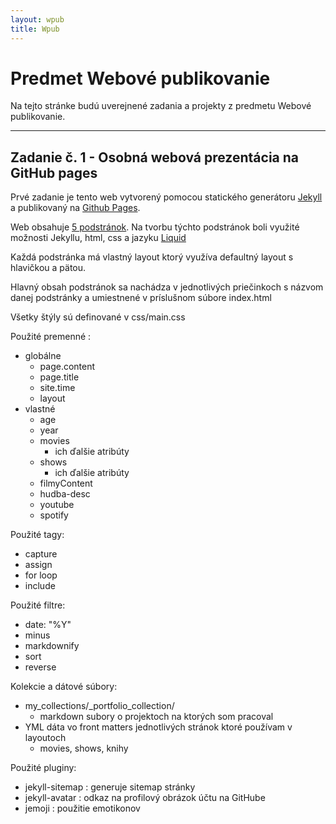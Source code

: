 ```yaml
---
layout: wpub
title: Wpub
---
```


# Predmet Webové publikovanie

Na tejto stránke budú uverejnené zadania a projekty z predmetu Webové publikovanie.

*****
## Zadanie č. 1 - Osobná webová prezentácia na GitHub pages

Prvé zadanie je tento web vytvorený pomocou statického generátoru 
[Jekyll](https://jekyllrb.com)  a publikovaný na [Github Pages](https://pages.github.com).

Web obsahuje [5 podstránok](https://chrissvk.github.io/sitemap.xml).
Na tvorbu týchto podstránok boli využité možnosti Jekyllu, html, css a jazyku [Liquid](https://shopify.github.io/liquid/)

Každá podstránka má vlastný layout ktorý využíva defaultný layout s hlavičkou a pätou.

Hlavný obsah podstránok sa nachádza v jednotlivých priečinkoch s názvom danej podstránky a umiestnené v príslušnom súbore
index.html 

Všetky štýly sú definované v css/main.css 

Použité premenné : 
- globálne
    * page.content
    * page.title
    * site.time
    * layout
- vlastné
    * age
    * year
    * movies
        * ich ďalšie atribúty
    * shows
        * ich ďalšie atribúty
    * filmyContent
    * hudba-desc
    * youtube
    * spotify
    
Použité tagy:
* capture
* assign
* for loop
* include

Použité filtre:
* date: "%Y"
* minus
* markdownify
* sort
* reverse

Kolekcie a dátové súbory:
* my_collections/_portfolio_collection/ 
    * markdown subory o projektoch na ktorých som pracoval
* YML dáta vo front matters jednotlivých stránok ktoré používam v layoutoch
    * movies, shows, knihy

Použité pluginy:
*   jekyll-sitemap : generuje sitemap stránky
* jekyll-avatar : odkaz na profilový obrázok účtu na GitHube
* jemoji : použitie emotikonov 











